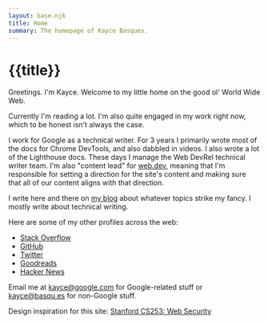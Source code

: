 ```yaml
---
layout: base.njk
title: Home
summary: The homepage of Kayce Basques.
---
```


<h1>{{title}}</h1>

<style>
  #summary {
    display: none;
  }
</style>

<p id="summary">
  The homepage of Kayce Basques.
</p>

Greetings. I'm Kayce. Welcome to my little home on the good ol' World Wide Web.

Currently I'm reading a lot. I'm also quite engaged in my work right now, which to be honest
isn't always the case.

I work for Google as a technical writer. For 3 years I primarily wrote most of the docs for
Chrome DevTools, and also dabbled in videos. I also wrote a lot of the Lighthouse docs. These
days I manage the Web DevRel technical writer team. I'm also "content lead" for
[web.dev](https://web.dev), meaning that I'm responsible for setting a
direction for the site's content and making sure that all of our content aligns with that
direction.

I write here and there on [my blog](/blog/) about whatever topics strike my fancy. I mostly write
about technical writing.

Here are some of my other profiles across the web:

* [Stack Overflow](https://stackoverflow.com/users/1669860/kayce-basques)
* [GitHub](https://github.com/kaycebasques)
* [Twitter](https://twitter.com/kaycebasques)
* [Goodreads](https://www.goodreads.com/kaycebasques)
* [Hacker News](https://news.ycombinator.com/user?id=kaycebasques)

Email me at kayce@google.com for Google-related stuff or kayce@basqu.es for non-Google stuff.

Design inspiration for this site: [Stanford CS253: Web Security](https://web.stanford.edu/class/cs253/)